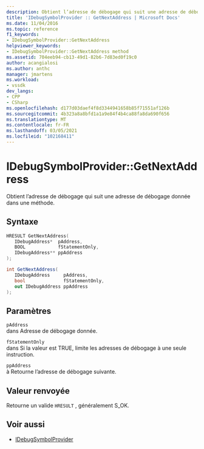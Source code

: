 ```yaml
---
description: Obtient l’adresse de débogage qui suit une adresse de débogage donnée dans une méthode.
title: 'IDebugSymbolProvider :: GetNextAddress | Microsoft Docs'
ms.date: 11/04/2016
ms.topic: reference
f1_keywords:
- IDebugSymbolProvider::GetNextAddress
helpviewer_keywords:
- IDebugSymbolProvider::GetNextAddress method
ms.assetid: 704eeb94-cb13-49d1-82b6-7d83ed0f19c0
author: acangialosi
ms.author: anthc
manager: jmartens
ms.workload:
- vssdk
dev_langs:
- CPP
- CSharp
ms.openlocfilehash: d177d03daef4f8d3344941658b85f71551af126b
ms.sourcegitcommit: 4b323a8a8bfd1a1a9e84f4b4ca88fa8da690f656
ms.translationtype: MT
ms.contentlocale: fr-FR
ms.lasthandoff: 03/05/2021
ms.locfileid: "102168411"
---
```

# <a name="idebugsymbolprovidergetnextaddress"></a>IDebugSymbolProvider::GetNextAddress
Obtient l’adresse de débogage qui suit une adresse de débogage donnée dans une méthode.

## <a name="syntax"></a>Syntaxe

```cpp
HRESULT GetNextAddress( 
   IDebugAddress*  pAddress,
   BOOL            fStatementOnly,
   IDebugAddress** ppAddress
);
```

```csharp
int GetNextAddress( 
   IDebugAddress     pAddress,
   bool              fStatementOnly,
   out IDebugAddress ppAddress
);
```

## <a name="parameters"></a>Paramètres
`pAddress`\
dans Adresse de débogage donnée.

`fStatementOnly`\
dans Si la valeur est TRUE, limite les adresses de débogage à une seule instruction.

`ppAddress`\
à Retourne l’adresse de débogage suivante.

## <a name="return-value"></a>Valeur renvoyée
 Retourne un valide `HRESULT` , généralement S_OK.

## <a name="see-also"></a>Voir aussi
- [IDebugSymbolProvider](../../../extensibility/debugger/reference/idebugsymbolprovider.md)
